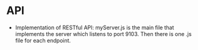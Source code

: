 # **API**

- Implementation of RESTful API:
	myServer.js is the main file that implements the server which listens to port 9103.
	Then there is one .js file for each endpoint.
